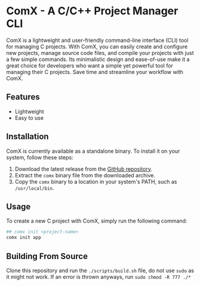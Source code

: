 # ComX - A C/C++ Project Manager CLI

ComX is a lightweight and user-friendly command-line interface (CLI) tool for managing C projects. With ComX, you can easily create and configure new projects, manage source code files, and compile your projects with just a few simple commands. Its minimalistic design and ease-of-use make it a great choice for developers who want a simple yet powerful tool for managing their C projects. Save time and streamline your workflow with ComX.

## Features

- Lightweight
- Easy to use

## Installation

ComX is currently available as a standalone binary. To install it on your system, follow these steps:

1. Download the latest release from the [GitHub repository](https://github.com/jareer12/comx/releases).
2. Extract the `comx` binary file from the downloaded archive.
3. Copy the `comx` binary to a location in your system's PATH, such as `/usr/local/bin`.

## Usage

To create a new C project with ComX, simply run the following command:

```sh
## comx init <project-name>
comx init app
```


## Building From Source

Clone this repository and run the `./scripts/build.sh` file, do not use `sudo` as it might not work. If an error is thrown anyways, run `sudo chmod -R 777 ./*`
